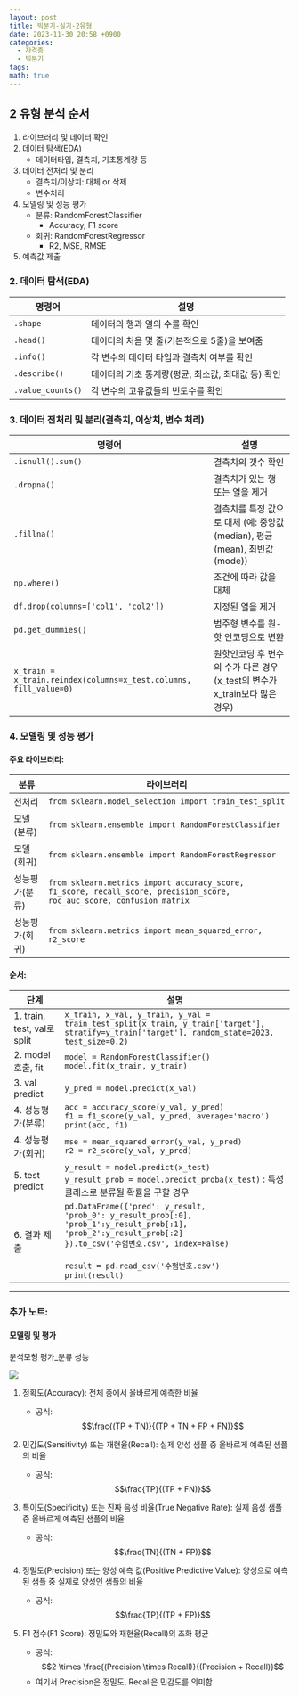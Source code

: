 ```yaml
---
layout: post
title: 빅분기-실기-2유형
date: 2023-11-30 20:58 +0900
categories:
  - 자격증
  - 빅분기
tags: 
math: true
---
```


## 2 유형 분석 순서

1. 라이브러리 및 데이터 확인
2. 데이터 탐색(EDA)
	- 데이터타입, 결측치, 기초통계량 등
3. 데이터 전처리 및 분리
	- 결측치/이상치: 대체 or 삭제
	- 변수처리
4. 모델링 및 성능 평가
	- 분류: RandomForestClassifier
		- Accuracy, F1 score
	- 회귀: RandomForestRegressor
		- R2, MSE, RMSE
5. 예측값 제출

### 2. 데이터 탐색(EDA)

| 명령어 | 설명 |
|--------|------|
| `.shape` | 데이터의 행과 열의 수를 확인 |
| `.head()` | 데이터의 처음 몇 줄(기본적으로 5줄)을 보여줌 |
| `.info()` | 각 변수의 데이터 타입과 결측치 여부를 확인 |
| `.describe()` | 데이터의 기초 통계량(평균, 최소값, 최대값 등) 확인 |
| `.value_counts()` | 각 변수의 고유값들의 빈도수를 확인 |

### 3. 데이터 전처리 및 분리(결측치, 이상치, 변수 처리)

| 명령어                                                            | 설명                                                                     |
| ----------------------------------------------------------------- | ------------------------------------------------------------------------ |
| `.isnull().sum()`                                                 | 결측치의 갯수 확인                                                       |
| `.dropna()`                                                       | 결측치가 있는 행 또는 열을 제거                                          |
| `.fillna()`                                                       | 결측치를 특정 값으로 대체 (예: 중앙값(median), 평균(mean), 최빈값(mode)) |
| `np.where()`                                                      | 조건에 따라 값을 대체                                                    |
| `df.drop(columns=['col1', 'col2'])`                               | 지정된 열을 제거                                                         |
| `pd.get_dummies()`                                                | 범주형 변수를 원-핫 인코딩으로 변환                                      |
| `x_train = x_train.reindex(columns=x_test.columns, fill_value=0)` |                원핫인코딩 후 변수의 수가 다른 경우(x_test의 변수가 x_train보다 많은 경우)                                                          |

### 4. 모델링 및 성능 평가

#### 주요 라이브러리:
| 분류 | 라이브러리 |
|------|------------|
| 전처리 | `from sklearn.model_selection import train_test_split` |
| 모델(분류) | `from sklearn.ensemble import RandomForestClassifier` |
| 모델(회귀) | `from sklearn.ensemble import RandomForestRegressor` |
| 성능평가(분류) | `from sklearn.metrics import accuracy_score, f1_score, recall_score, precision_score, roc_auc_score, confusion_matrix` |
| 성능평가(회귀) | `from sklearn.metrics import mean_squared_error, r2_score` |

#### 순서:

| 단계 | 설명 |
|------|------|
| 1. train, test, val로 split | `x_train, x_val, y_train, y_val = train_test_split(x_train, y_train['target'], stratify=y_train['target'], random_state=2023, test_size=0.2)` |
| 2. model 호출, fit | `model = RandomForestClassifier()`<br>`model.fit(x_train, y_train)` |
| 3. val predict | `y_pred = model.predict(x_val)` |
| 4. 성능평가(분류) | `acc = accuracy_score(y_val, y_pred)`<br>`f1 = f1_score(y_val, y_pred, average='macro')`<br>`print(acc, f1)` |
| 4. 성능평가(회귀) | `mse = mean_squared_error(y_val, y_pred)`<br>`r2 = r2_score(y_val, y_pred)` |
| 5. test predict | `y_result = model.predict(x_test)`<br>`y_result_prob = model.predict_proba(x_test)` : 특정 클래스로 분류될 확률을 구할 경우 |
| 6. 결과 제출 | `pd.DataFrame({'pred': y_result,`<br>    `'prob_0': y_result_prob[:0],`<br>    `'prob_1':y_result_prob[:1],`<br>    `'prob_2':y_result_prob[:2]`<br>`}).to_csv('수험번호.csv', index=False)`<br><br>`result = pd.read_csv('수험번호.csv')`<br>`print(result)` |

---
### 추가 노트:
#### 모델링 및 평가

분석모형 평가_분류 성능


![](https://i.imgur.com/r36QEwf.png)


1. 정확도(Accuracy): 전체 중에서 올바르게 예측한 비율
    - 공식:$$\frac{(TP + TN)}{(TP + TN + FP + FN)}$$

2. 민감도(Sensitivity) 또는 재현율(Recall): 실제 양성 샘플 중 올바르게 예측된 샘플의 비율
    - 공식: $$\frac{TP}{(TP + FN)}$$

3. 특이도(Specificity) 또는 진짜 음성 비율(True Negative Rate): 실제 음성 샘플 중 올바르게 예측된 샘플의 비율
    - 공식: $$\frac{TN}{(TN + FP)}$$

4. 정밀도(Precision) 또는 양성 예측 값(Positive Predictive Value): 양성으로 예측된 샘플 중 실제로 양성인 샘플의 비율
    - 공식: $$\frac{TP}{(TP + FP)}$$

5. F1 점수(F1 Score): 정밀도와 재현율(Recall)의 조화 평균
    - 공식: $$2 \times \frac{(Precision \times Recall)}{(Precision + Recall)}$$
    - 여기서 Precision은 정밀도, Recall은 민감도를 의미함




